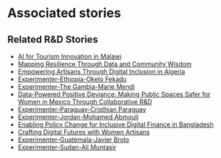 # Associated stories

<!-- !!DO NOT REMOVE!! start autogenerated hyperlinks -->
## Related R&D Stories
- [AI for Tourism Innovation in Malawi](/RnD-Archive/stories/?doc=Explorers_MWI)
- [Mapping Resilience Through Data and Community Wisdom](/RnD-Archive/stories/?doc=Explorers_SOM)
- [Empowering Artisans Through Digital Inclusion in Algeria](/RnD-Archive/stories/?doc=Explorers_DZA)
- [Experimenter-Ethiopia-Okelo Fekadu](/RnD-Archive/stories/?doc=Experimenters_ETH)
- [Experimenter-The Gambia-Marie Mendi](/RnD-Archive/stories/?doc=Experimenters_GMB)
- [Data-Powered Positive Deviance: Making Public Spaces Safer for Women in Mexico Through Collaborative R&D](/RnD-Archive/stories/?doc=Explorers_MEX)
- [Experimenter-Paraguay-Cristhian Paraguay](/RnD-Archive/stories/?doc=Experimenters_PRY)
- [Experimenter-Jordan-Mohamed Abmouli](/RnD-Archive/stories/?doc=Experimenters_JOR)
- [Enabling Policy Change for Inclusive Digital Finance in Bangladesh](/RnD-Archive/stories/?doc=Explorers_BGD)
- [Crafting Digital Futures with Women Artisans](/RnD-Archive/stories/?doc=Explorers_GHA)
- [Experimenter-Guatemala-Javier Brolo](/RnD-Archive/stories/?doc=Experimenters_GTM)
- [Experimenter-Sudan-Ali Muntasir](/RnD-Archive/stories/?doc=Experimenters_SDN)
<!-- !!DO NOT REMOVE!! end autogenerated hyperlinks -->